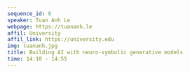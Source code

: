```yaml
---
sequence_id: 6
speaker: Tuan Anh Le
webpage: https://tuananh.le
affil: University
affil_link: https://university.edu
img: tuananh.jpg
title: Building AI with neuro-symbolic generative models
time: 14:10 - 14:55
---
```


